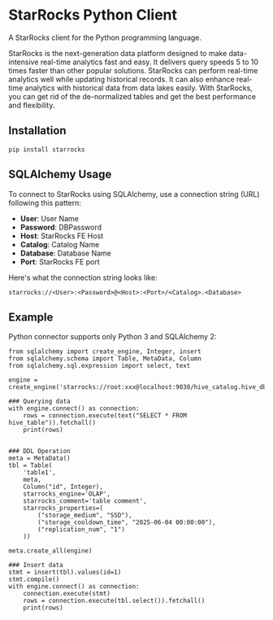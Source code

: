 # StarRocks Python Client
A StarRocks client for the Python programming language.

StarRocks is the next-generation data platform designed to make data-intensive real-time analytics fast and easy. It delivers query speeds 5 to 10 times faster than other popular solutions. StarRocks can perform real-time analytics well while updating historical records. It can also enhance real-time analytics with historical data from data lakes easily. With StarRocks, you can get rid of the de-normalized tables and get the best performance and flexibility.

## Installation
```
pip install starrocks
```


## SQLAlchemy Usage

To connect to StarRocks using SQLAlchemy, use a connection string (URL) following this pattern:

- **User**: User Name
- **Password**: DBPassword
- **Host**: StarRocks FE Host
- **Catalog**: Catalog Name
- **Database**: Database Name
- **Port**: StarRocks FE port

Here's what the connection string looks like:

```
starrocks://<User>:<Password>@<Host>:<Port>/<Catalog>.<Database>
```

## Example
Python connector supports only Python 3 and SQLAlchemy 2:
```
from sqlalchemy import create_engine, Integer, insert
from sqlalchemy.schema import Table, MetaData, Column
from sqlalchemy.sql.expression import select, text

engine = create_engine('starrocks://root:xxx@localhost:9030/hive_catalog.hive_db')

### Querying data
with engine.connect() as connection:
    rows = connection.execute(text("SELECT * FROM hive_table")).fetchall()
    print(rows)


### DDL Operation
meta = MetaData()
tbl = Table(
    'table1',
    meta,
    Column("id", Integer),
    starrocks_engine='OLAP',
    starrocks_comment='table comment',
    starrocks_properties=(
        ("storage_medium", "SSD"),
        ("storage_cooldown_time", "2025-06-04 00:00:00"),
        ("replication_num", "1")
    ))

meta.create_all(engine)

### Insert data
stmt = insert(tbl).values(id=1)
stmt.compile()
with engine.connect() as connection:
    connection.execute(stmt)
    rows = connection.execute(tbl.select()).fetchall()
    print(rows)
```
